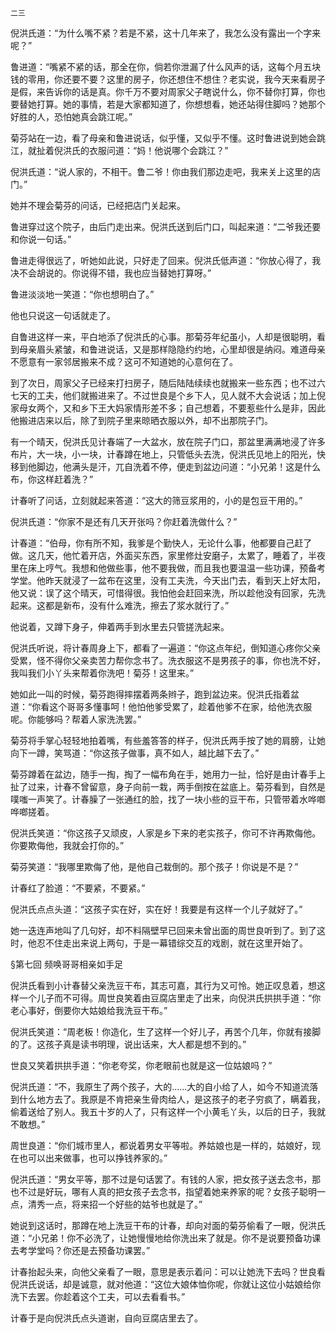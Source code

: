     二三 

   倪洪氏道：“为什么嘴不紧？若是不紧，这十几年来了，我怎么没有露出一个字来呢？”

   鲁进道：“嘴紧不紧的话，那全在你，倘若你泄漏了什么风声的话，这每个月五块钱的零用，你还要不要？这里的房子，你还想住不想住？老实说，我今天来看房子是假，来告诉你的话是真。你千万不要对周家父子瞎说什么，你不替你打算，你也要替她打算。她的事情，若是大家都知道了，你想想看，她还站得住脚吗？她那个好胜的人，恐怕她真会跳江呢。”

   菊芬站在一边，看了母亲和鲁进说话，似乎懂，又似乎不懂。这时鲁进说到她会跳江，就扯着倪洪氏的衣服问道：“妈！他说哪个会跳江？”

   倪洪氏道：“说人家的，不相干。鲁二爷！你由我们那边走吧，我来关上这里的店门。”

   她并不理会菊芬的问话，已经把店门关起来。

   鲁进穿过这个院子，由后门走出来。倪洪氏送到后门口，叫起来道：“二爷我还要和你说一句话。”

   鲁进走得很远了，听她如此说，只好走了回来。倪洪氏低声道：“你放心得了，我决不会胡说的。你说得不错，我也应当替她打算呀。”

   鲁进淡淡地一笑道：“你也想明白了。”

   他也只说这一句话就走了。

   自鲁进这样一来，平白地添了倪洪氏的心事。那菊芬年纪虽小，人却是很聪明，看到母亲眉头紧皱，和鲁进说话，又是那样隐隐约约地，心里却很是纳闷。难道母亲不愿意有一家邻居搬来不成？这可不知道她的心意何在了。

   到了次日，周家父子已经来打扫房子，随后陆陆续续也就搬来一些东西；也不过六七天的工夫，他们就搬进来了。不过世良是个乡下人，见人就不大会说话；加上倪家母女两个，又和乡下王大妈家情形差不多；自己想着，不要惹些什么是非，因此他搬进店来以后，除了到院子里来晾晒衣服以外，却不出那院子门。

   有一个晴天，倪洪氏见计春端了一大盆水，放在院子门口，那盆里满满地浸了许多布片，大一块，小一块，计春蹲在地上，只管低头去洗，倪洪氏见地上的阳光，快移到他脚边，他满头是汗，兀自洗着不停，便走到盆边问道：“小兄弟！这是什么布，你这样赶着洗？”

   计春听了问话，立刻就起来答道：“这大的筛豆浆用的，小的是包豆干用的。”

   倪洪氏道：“你家不是还有几天开张吗？你赶着洗做什么？”

   计春道：“伯母，你有所不知，我爹是个勤快人，无论什么事，他都要自己赶了做。这几天，他忙着开店，外面买东西，家里修灶安磨子，太累了，睡着了，半夜里在床上哼气。我想和他做些事，他不要我做，而且我也要温温一些功课，预备考学堂。他昨天就浸了一盆布在这里，没有工夫洗，今天出门去，看到天上好太阳，他又说：误了这个晴天，可惜得很。我怕他会赶回来洗，所以趁他没有回家，先洗起来。这都是新布，没有什么难洗，擦去了浆水就行了。”

   他说着，又蹲下身子，伸着两手到水里去只管搓洗起来。

   倪洪氏听说，将计春周身上下，都看了一遍道：“你这点年纪，倒知道心疼你父亲受累，怪不得你父亲卖苦力帮你念书了。洗衣服这不是男孩子的事，你也洗不好，我叫我们小丫头来帮着你洗吧！菊芬！这里来。”

   她如此一叫的时候，菊芬跑得摔摆着两条辫子，跑到盆边来。倪洪氏指着盆道：“你看这个哥哥多懂事呵！他怕他爹受累了，趁着他爹不在家，给他洗衣服呢。你能够吗？帮着人家洗洗罢。”

   菊芬将手掌心轻轻地拍着嘴，有些羞答答的样子，倪洪氏两手按了她的肩膀，让她向下一蹲，笑骂道：“你这孩子做事，真不如人，越比越下去了。”

   菊芬蹲着在盆边，随手一掏，掏了一幅布角在手，她用力一扯，恰好是由计春手上扯了过来，计春不曾留意，身子向前一栽，两手倒按在盆底上。菊芬看到，自然是噗嗤一声笑了。计春臊了一张通红的脸，找了一块小些的豆干布，只管带着水哗啷哗啷搓着。

   倪洪氏笑道：“你这孩子又顽皮，人家是乡下来的老实孩子，你可不许再欺侮他。你要欺侮他，我就会打你的。”

   菊芬笑道：“我哪里欺侮了他，是他自己栽倒的。那个孩子！你说是不是？”

   计春红了脸道：“不要紧，不要紧。”

   倪洪氏点点头道：“这孩子实在好，实在好！我要是有这样一个儿子就好了。”

   她一迭连声地叫了几句好，却不料隔壁早已回来未曾出面的周世良听到了。到了这时，他忍不住走出来说上两句，于是一幕错综交互的戏剧，就在这里开始了。

   §第七回 频唤哥哥相亲如手足

   倪洪氏看到小计春替父亲洗豆干布，其志可嘉，其行为又可怜。她正叹息着，想这样一个儿子而不可得。周世良笑着由豆腐店里走了出来，向倪洪氏拱拱手道：“你老心事好，倒要你大姑娘给我洗豆干布。”

   倪洪氏笑道：“周老板！你造化，生了这样一个好儿子，再苦个几年，你就有接脚的了。这孩子真是读书明理，说出话来，大人都是想不到的。”

   世良又笑着拱拱手道：“你老夸奖，你老眼前也就是这一位姑娘吗？”

   倪洪氏道：“不，我原生了两个孩子，大的……大的自小给了人，如今不知道流落到什么地方去了。我原是不肯把亲生骨肉给人，是这孩子的老子穷疯了，瞒着我，偷着送给了别人。我五十岁的人了，只有这样一个小黄毛丫头，以后的日子，我就不敢想。”

   周世良道：“你们城市里人，都说着男女平等啦。养姑娘也是一样的，姑娘好，现在也可以出来做事，也可以挣钱养家的。”

   倪洪氏道：“男女平等，那不过是句话罢了。有钱的人家，把女孩子送去念书，那也不过是好玩，哪有人真的把女孩子去念书，指望着她来养家的呢？女孩子聪明一点，清秀一点，将来招一个好些的姑爷也就是了。”

   她说到这话时，那蹲在地上洗豆干布的计春，却向对面的菊芬偷看了一眼，倪洪氏道：“小兄弟！你不必洗了，让她慢慢地给你洗出来了就是。你不是说要预备功课去考学堂吗？你还是去预备功课罢。”

   计春抬起头来，向他父亲看了一眼，意思是表示着问：可以让她洗下去吗？世良看倪洪氏说话，却是诚意，就对他道：“这位大娘体恤你呢，你就让这位小姑娘给你洗下去罢。你趁着这个工夫，可以去看看书。”

   计春于是向倪洪氏点头道谢，自向豆腐店里去了。

